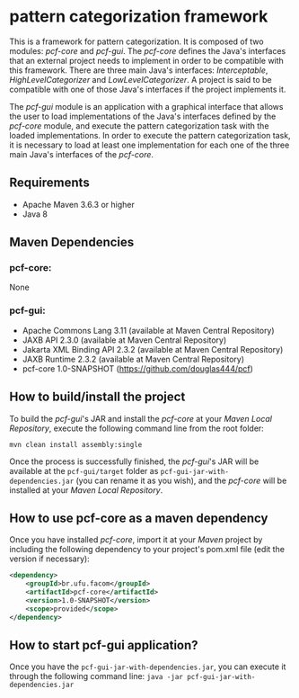 # pattern categorization framework

This is a framework for pattern categorization. It is composed of two modules: 
*pcf-core* and *pcf-gui*. The *pcf-core* defines the Java's interfaces that an 
external project needs to implement in order to be compatible with this framework. 
There are three main Java's interfaces: *Interceptable*, *HighLevelCategorizer* and *LowLevelCategorizer*.
A project is said to be compatible with one of those Java's interfaces if the project implements it.

The *pcf-gui* module is an application with a graphical interface that allows the user to load 
implementations of the Java's interfaces defined by the *pcf-core* module, 
and execute the pattern categorization task with the loaded implementations. 
In order to execute the pattern categorization task, it is necessary to load at least one 
implementation for each one of the three main Java's interfaces of the *pcf-core*.

## Requirements

* Apache Maven 3.6.3 or higher
* Java 8

## Maven Dependencies

### pcf-core:
None

### pcf-gui:
* Apache Commons Lang 3.11 (available at Maven Central Repository)
* JAXB API 2.3.0 (available at Maven Central Repository)
* Jakarta XML Binding API 2.3.2 (available at Maven Central Repository)
* JAXB Runtime 2.3.2 (available at Maven Central Repository)
* pcf-core 1.0-SNAPSHOT (https://github.com/douglas444/pcf)

## How to build/install the project

To build the *pcf-gui*'s JAR and install the *pcf-core* at your *Maven Local Repository*, 
execute the following command line from the root folder:

```
mvn clean install assembly:single
```

Once the process is successfully finished, 
the *pcf-gui*'s JAR will be available at the ```pcf-gui/target``` folder as 
```pcf-gui-jar-with-dependencies.jar``` (you can rename it as you wish), and 
the *pcf-core* will be installed at your *Maven Local Repository*.

## How to use pcf-core as a maven dependency

Once you have installed *pcf-core*, import it at your 
*Maven* project by including the following dependency 
to your project's pom.xml file (edit the version if necessary):

```xml
<dependency>
    <groupId>br.ufu.facom</groupId>
    <artifactId>pcf-core</artifactId>
    <version>1.0-SNAPSHOT</version>
    <scope>provided</scope>
</dependency>
```

## How to start pcf-gui application?

Once you have the ```pcf-gui-jar-with-dependencies.jar```, 
you can execute it through the following command line: ```java -jar pcf-gui-jar-with-dependencies.jar```
